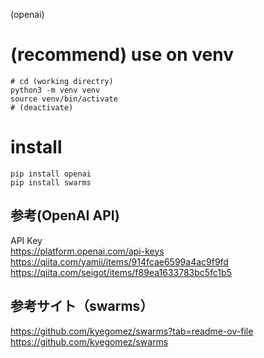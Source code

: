(openai)

# (recommend) use on venv

```
# cd (working directry)
python3 -m venv venv
source venv/bin/activate
# (deactivate)
```

# install
```
pip install openai
pip install swarms
```

## 参考(OpenAI API)
API Key  
https://platform.openai.com/api-keys  
https://qiita.com/yamii/items/914fcae6599a4ac9f9fd  
https://qiita.com/seigot/items/f89ea1633783bc5fc1b5

## 参考サイト（swarms）
https://github.com/kyegomez/swarms?tab=readme-ov-file  
https://github.com/kyegomez/swarms
